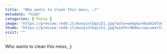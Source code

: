 ```yaml
---
title:  "Who wants to clean this mess, ;)"
metadate: "hide"
categories: [ Pussy ]
image: "https://preview.redd.it/muxyinlbqzi51.jpg?auto=webp&s=0aa62dfa6f9f45051ba0745f07616d301a1aace3"
thumb: "https://preview.redd.it/muxyinlbqzi51.jpg?width=960&crop=smart&auto=webp&s=e74521db2055e227aa8bcdb1ce626afa2130e960"
visit: ""
---
```

Who wants to clean this mess, ;)
